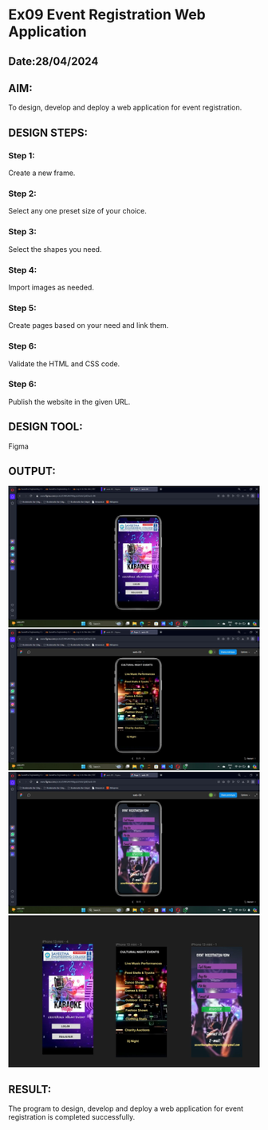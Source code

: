 # Ex09 Event Registration Web Application
## Date:28/04/2024

## AIM:
To design, develop and deploy a web application for event registration.

## DESIGN STEPS:

### Step 1:
Create a new frame.

### Step 2:
Select any one preset size of your choice.

### Step 3:
Select the shapes you need.

### Step 4:
Import images as needed.

### Step 5:
Create pages based on your need and link them.

### Step 6:

Validate the HTML and CSS code.

### Step 6:

Publish the website in the given URL.

## DESIGN TOOL:
Figma

## OUTPUT:

![alt text](<page - 01.jpg>) 
![alt text](<page -02.jpg>) 
![alt text](<page - 03.jpg>)
![alt text](<final [age.jpg>)


## RESULT:
The program to design, develop and deploy a web application for event registration is completed successfully.
